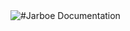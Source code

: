 
<img style="float: left;" src="https://raw.githubusercontent.com/Cherry-Pie/Jarboe/docs/assets/jarboe.png">
#Jarboe Documentation
